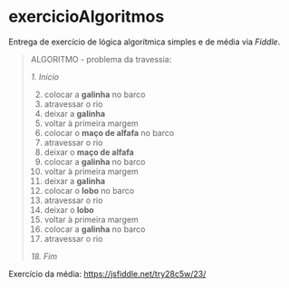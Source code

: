 
# exercicioAlgoritmos

Entrega de exercício de lógica algorítmica simples e de média via *Fiddle*.

> ALGORITMO - problema da travessia:
>
>*1. Início*
>
> 2. colocar a **galinha** no barco
> 3. atravessar o rio
> 4. deixar a **galinha**
> 5. voltar à primeira margem
> 6. colocar o **maço de alfafa** no barco
> 7. atravessar o rio
> 8. deixar o **maço de alfafa**
> 9. colocar a **galinha** no barco
> 10. voltar à primeira margem
> 11. deixar a **galinha**
> 12. colocar o **lobo** no barco
> 13. atravessar o rio
> 14. deixar o **lobo**
> 15. voltar à primeira margem
> 16. colocar a **galinha** no barco
> 17. atravessar o rio
> 
>*18. Fim*





Exercício da média: https://jsfiddle.net/try28c5w/23/ 
